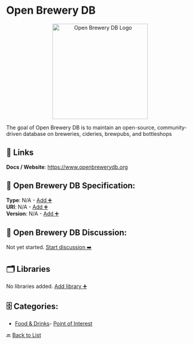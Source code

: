 # Open Brewery DB
<p align="center">
    <img width="256" src="https://raw.githubusercontent.com/apis-list/apis-list/main/apis/open-brewery-db/logo_256x256.png" alt="Open Brewery DB Logo"/>
</p>
The goal of Open Brewery DB is to maintain an open-source, community-driven database on breweries, cideries, brewpubs, and bottleshops

##  🔗 Links
**Docs / Website**: https://www.openbrewerydb.org

## 🧬 Open Brewery DB Specification:
**Type**: N/A - [Add ➕](https://github.com/apis-list/apis-list/edit/main/apis.yaml#L13935)  
**URI**: N/A - [Add ➕](https://github.com/apis-list/apis-list/edit/main/apis.yaml#L13935)  
**Version**: N/A - [Add ➕](https://github.com/apis-list/apis-list/edit/main/apis.yaml#L13935)

## 💬 Open Brewery DB Discussion:
Not yet started. [Start discussion ➡️](https://github.com/apis-list/apis-list/discussions/new)

## 🗂️ Libraries

No libraries added. [Add library ➕](https://github.com/apis-list/apis-list/edit/main/apis.yaml#L13935)    


## 🗄️ Categories:
- [Food & Drinks](https://github.com/apis-list/apis-list#food--drinks-)- [Point of Interest](https://github.com/apis-list/apis-list#point-of-interest-)

🔙  [Back to List](https://github.com/apis-list/apis-list)

